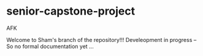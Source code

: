 # senior-capstone-project
AFK 

Welcome to Sham's branch of the repository!!!
Develeopment in progress – So no formal documentation yet ...